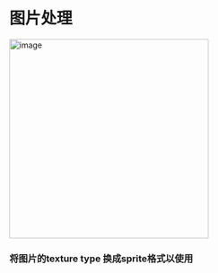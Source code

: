 # 图片处理
<img width="355" alt="image" src="https://github.com/ztlltz/LMD.md/assets/104620738/6755186e-224f-4280-b68c-9a931b9f7603">  </br>
### 将图片的texture type 换成sprite格式以使用

